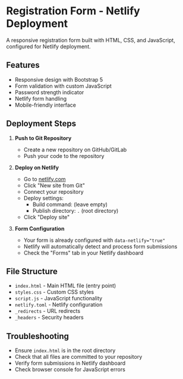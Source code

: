 # Registration Form - Netlify Deployment

A responsive registration form built with HTML, CSS, and JavaScript, configured for Netlify deployment.

## Features

- Responsive design with Bootstrap 5
- Form validation with custom JavaScript
- Password strength indicator
- Netlify form handling
- Mobile-friendly interface

## Deployment Steps

1. **Push to Git Repository**
   - Create a new repository on GitHub/GitLab
   - Push your code to the repository

2. **Deploy on Netlify**
   - Go to [netlify.com](https://netlify.com)
   - Click "New site from Git"
   - Connect your repository
   - Deploy settings:
     - Build command: (leave empty)
     - Publish directory: `.` (root directory)
   - Click "Deploy site"

3. **Form Configuration**
   - Your form is already configured with `data-netlify="true"`
   - Netlify will automatically detect and process form submissions
   - Check the "Forms" tab in your Netlify dashboard

## File Structure

- `index.html` - Main HTML file (entry point)
- `styles.css` - Custom CSS styles
- `script.js` - JavaScript functionality
- `netlify.toml` - Netlify configuration
- `_redirects` - URL redirects
- `_headers` - Security headers

## Troubleshooting

- Ensure `index.html` is in the root directory
- Check that all files are committed to your repository
- Verify form submissions in Netlify dashboard
- Check browser console for JavaScript errors


